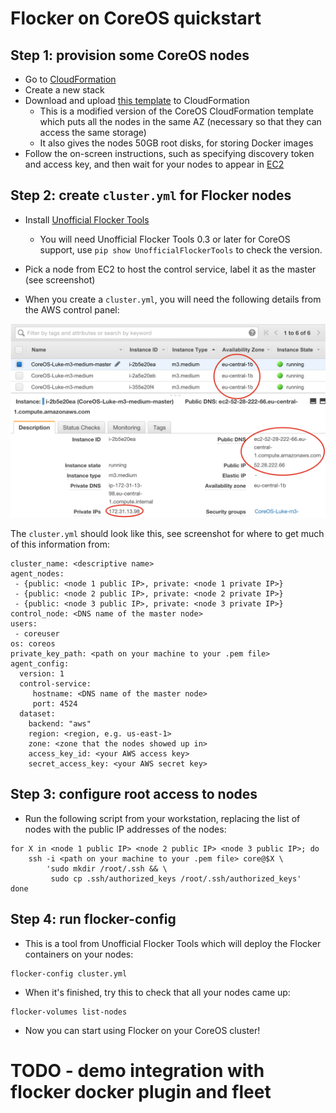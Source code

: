 # Flocker on CoreOS quickstart
## Step 1: provision some CoreOS nodes

* Go to [CloudFormation](https://console.aws.amazon.com/cloudformation/home#/stacks?filter=active)
* Create a new stack
* Download and upload [this template](https://raw.githubusercontent.com/ClusterHQ/flocker-coreos/master/coreos-stable-hvm.template) to CloudFormation
   * This is a modified version of the CoreOS CloudFormation template which puts all the nodes in the same AZ (necessary so that they can access the same storage)
   * It also gives the nodes 50GB root disks, for storing Docker images
* Follow the on-screen instructions, such as specifying discovery token and access key, and then wait for your nodes to appear in [EC2](https://console.aws.amazon.com/ec2/v2/home)

## Step 2: create `cluster.yml` for Flocker nodes

* Install [Unofficial Flocker Tools](https://docs.clusterhq.com/en/latest/labs/installer.html)
    * You will need Unofficial Flocker Tools 0.3 or later for CoreOS support, use `pip show UnofficialFlockerTools` to check the version.

* Pick a node from EC2 to host the control service, label it as the master (see screenshot)

* When you create a `cluster.yml`, you will need the following details from the AWS control panel:

![CoreOS nodes in EC2, highlighting external and internal IP and external DNS name](coreos-aws.png)

The `cluster.yml` should look like this, see screenshot for where to get much of this information from:
```
cluster_name: <descriptive name>
agent_nodes:
 - {public: <node 1 public IP>, private: <node 1 private IP>}
 - {public: <node 2 public IP>, private: <node 2 private IP>}
 - {public: <node 3 public IP>, private: <node 3 private IP>}
control_node: <DNS name of the master node>
users:
 - coreuser
os: coreos
private_key_path: <path on your machine to your .pem file>
agent_config:
  version: 1
  control-service:
     hostname: <DNS name of the master node>
     port: 4524
  dataset:
    backend: "aws"
    region: <region, e.g. us-east-1>
    zone: <zone that the nodes showed up in>
    access_key_id: <your AWS access key>
    secret_access_key: <your AWS secret key>
```
## Step 3: configure root access to nodes

* Run the following script from your workstation, replacing the list of nodes with the public IP addresses of the nodes:

```
for X in <node 1 public IP> <node 2 public IP> <node 3 public IP>; do
    ssh -i <path on your machine to your .pem file> core@$X \
        'sudo mkdir /root/.ssh && \
         sudo cp .ssh/authorized_keys /root/.ssh/authorized_keys'
done
```

## Step 4: run flocker-config

* This is a tool from Unofficial Flocker Tools which will deploy the Flocker containers on your nodes:

```
flocker-config cluster.yml
```

* When it's finished, try this to check that all your nodes came up:

```
flocker-volumes list-nodes
```

* Now you can start using Flocker on your CoreOS cluster!

# TODO - demo integration with flocker docker plugin and fleet
